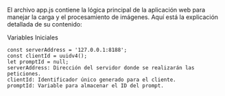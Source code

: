 El archivo app.js contiene la lógica principal de la aplicación web para manejar la carga y el procesamiento de imágenes. Aquí está la explicación detallada de su contenido:

Variables Iniciales
```
const serverAddress = '127.0.0.1:8188';
const clientId = uuidv4();
let promptId = null;
serverAddress: Dirección del servidor donde se realizarán las peticiones.
clientId: Identificador único generado para el cliente.
promptId: Variable para almacenar el ID del prompt.
```
